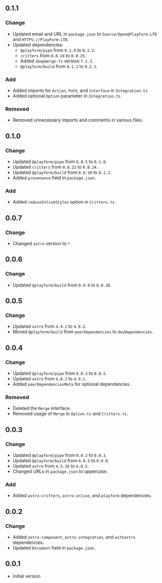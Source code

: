 ## 0.1.1

### Change

- Updated email and URL in `package.json` to `Source/Open@PlayForm.LTD` and
  `HTTPS://PlayForm.LTD`.
- Updated dependencies:
    - `@playform/pipe` from `0.1.0` to `0.1.2`.
    - `critters` from `0.0.24` to `0.0.25`.
    - Added `deepmerge-ts` version `7.1.3`.
    - `@playform/build` from `0.1.2` to `0.2.1`.

### Add

- Added imports for `Action`, `Path`, and `Interface` in `Integration.ts`.
- Added optional `Option` parameter in `Integration.ts`.

### Removed

- Removed unnecessary imports and comments in various files.

## 0.1.0

### Change

- Updated `@playform/pipe` from `0.0.5` to `0.1.0`.
- Updated `critters` from `0.0.22` to `0.0.24`.
- Updated `@playform/build` from `0.0.10` to `0.1.2`.
- Added `provenance` field in `package.json`.

### Add

- Added `reduceInlineStyles` option in `Critters.ts`.

## 0.0.7

### Change

- Changed `astro` version to `*`.

## 0.0.6

### Change

- Updated `@playform/build` from `0.0.9` to `0.0.10`.

## 0.0.5

### Change

- Updated `astro` from `4.9.1` to `4.9.2`.
- Moved `@playform/build` from `peerDependencies` to `devDependencies`.

## 0.0.4

### Change

- Updated `@playform/pipe` from `0.0.3` to `0.0.5`.
- Updated `astro` from `4.8.2` to `4.9.1`.
- Added `peerDependenciesMeta` for optional dependencies.

### Removed

- Deleted the `Merge` interface.
- Removed usage of `Merge` in `Option.ts` and `Critters.ts`.

## 0.0.3

### Change

- Updated `@playform/pipe` from `0.0.2` to `0.0.3`.
- Updated `@playform/build` from `0.0.5` to `0.0.8`.
- Updated `astro` from `4.5.16` to `4.8.2`.
- Changed URLs in `package.json` to uppercase.

### Add

- Added `astro-critters`, `astro-inline`, and `playform` dependencies.

## 0.0.2

### Change

- Added `astro-component`, `astro-integration`, and `withastro` dependencies.
- Updated `Document` field in `package.json`.

## 0.0.1

- Initial version
